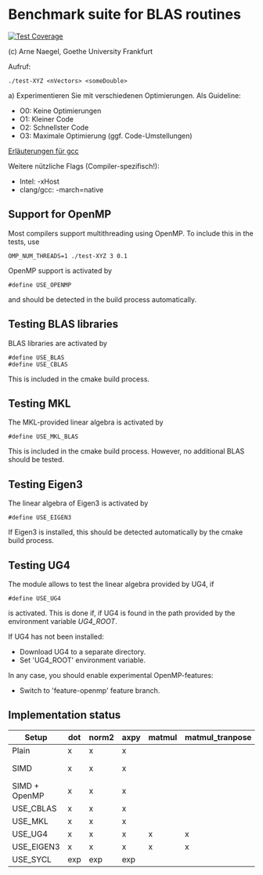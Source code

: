 # Benchmark suite for BLAS routines

[![Test Coverage](https://api.codeclimate.com/v1/badges/4574f8cee11c1e3a82aa/test_coverage)](https://codeclimate.com/github/anaegel/benchmark-matvec/test_coverage)

(c) Arne Naegel, Goethe University Frankfurt 

Aufruf:

```
./test-XYZ <nVectors> <someDouble>
```

 
a) Experimentieren Sie mit verschiedenen Optimierungen. Als Guideline:
- O0: Keine Optimierungen
- O1: Kleiner Code
- O2: Schnellster Code
- O3: Maximale Optimierung (ggf. Code-Umstellungen)

[Erläuterungen für gcc](https://gcc.gnu.org/onlinedocs/gcc/Optimize-Options.html) 

Weitere nützliche Flags (Compiler-spezifisch!): 
- Intel: -xHost
- clang/gcc: -march=native



## Support for OpenMP

Most compilers support multithreading using OpenMP. To include this in the tests, use 

```
OMP_NUM_THREADS=1 ./test-XYZ 3 0.1
```

OpenMP support is activated by 
```
#define USE_OPENMP
```
and should be detected in the build process automatically.

##  Testing BLAS libraries
BLAS libraries are activated by 
```
#define USE_BLAS
#define USE_CBLAS
```
This is included in the cmake build process. 

##  Testing MKL
The MKL-provided linear algebra is activated by 
```
#define USE_MKL_BLAS
```
This is included in the cmake build process. However, no additional BLAS should be tested.

##  Testing Eigen3
The linear algebra of Eigen3 is activated by
```
#define USE_EIGEN3
```
If Eigen3 is installed, this should be detected automatically by the cmake build process.

##  Testing UG4
The module allows to test the linear algebra provided by UG4, if 
```
#define USE_UG4
```
is activated. This is done if, if UG4 is found in the path provided by the environment variable *UG4_ROOT*. 


If UG4 has not been installed:
* Download UG4 to a separate directory.
* Set 'UG4_ROOT' environment variable.

In any case, you should enable experimental OpenMP-features:
* Switch to 'feature-openmp' feature branch.
  
##  Implementation status

| Setup         | dot | norm2 | axpy | matmul | matmul_tranpose | Requirements   |
|---------------|-----|-------|------|--------|-----------------|----------------|
| Plain         | x   | x     | x    |        |                 |                |
| SIMD          | x   | x     | x    |        |                 | OpenMP compiler|
| SIMD + OpenMP | x   | x     | x    |        |                 | OpenMP compiler|
| USE_CBLAS     | x   | x     | x    |        |                 |                |
| USE_MKL       | x   | x     | x    |        |                 |                |
| USE_UG4       | x   | x     | x    | x      | x               | UG4            |
| USE_EIGEN3    | x   | x     | x    | x      | x               | Eigen3         |
| USE_SYCL      | exp | exp   | exp  |        |                 |                |
